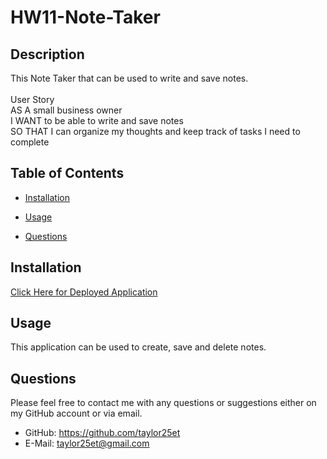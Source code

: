 # HW11-Note-Taker

## Description
This Note Taker that can be used to write and save notes. <br>
<br>
User Story <br>
AS A small business owner <br>
I WANT to be able to write and save notes <br>
SO THAT I can organize my thoughts and keep track of tasks I need to complete<br>

## Table of Contents

- [Installation](#installation)
- [Usage](#usage)

- [Questions](#questions)

## Installation 
 [Click Here for Deployed Application](https://fathomless-refuge-02102.herokuapp.com/notes)
## Usage
This application can be used to create, save and delete notes.

 
## Questions
Please feel free to contact me with any questions or suggestions either on my GitHub account or via email.
* GitHub: https://github.com/taylor25et
* E-Mail: taylor25et@gmail.com

